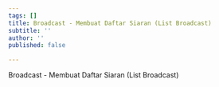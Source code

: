 ```yaml
---
tags: []
title: Broadcast - Membuat Daftar Siaran (List Broadcast)
subtitle: ''
author: ''
published: false

---
```

Broadcast - Membuat Daftar Siaran (List Broadcast)